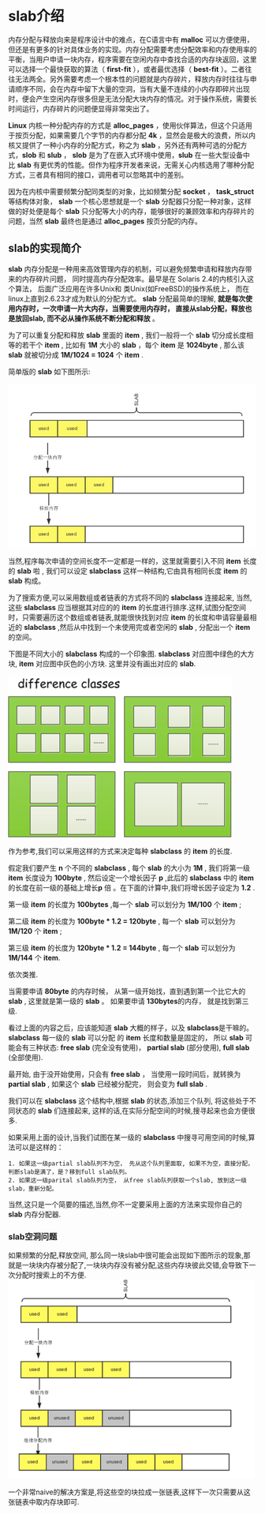 # slab介绍

内存分配与释放向来是程序设计中的难点，在C语言中有 **malloc** 可以方便使用，但还是有更多的针对具体业务的实现。内存分配需要考虑分配效率和内存使用率的平衡，当用户申请一块内存，程序需要在空闲内存中查找合适的内存块返回，这里可以选择一个最快获取的算法（ **first-fit** ），或者最优选择（ **best-fit** ）。二者往往无法两全。另外需要考虑一个根本性的问题就是内存碎片，释放内存时往往与申请顺序不同，会在内存中留下大量的空洞，当有大量不连续的小内存即碎片出现时，便会产生空闲内存很多但是无法分配大块内存的情况。对于操作系统，需要长时间运行，内存碎片的问题便显得非常突出了。

**Linux** 内核一种分配内存的方式是 **alloc_pages** ，使用伙伴算法，但这个只适用于按页分配，如果需要几个字节的内存都分配 **4k** ，显然会是极大的浪费，所以内核又提供了一种小内存的分配方式，称之为 **slab** ，另外还有两种可选的分配方式，**slob** 和 **slub** ， **slob** 是为了在嵌入式环境中使用，**slub** 在一些大型设备中比 **slab** 有更优秀的性能。但作为程序开发者来说，无需关心内核选用了哪种分配方式，三者具有相同的接口，调用者可以忽略其中的差别。

因为在内核中需要频繁分配同类型的对象，比如频繁分配 **socket** ， **task_struct** 等结构体对象， **slab** 一个核心思想就是一个 **slab** 分配器只分配一种对象，这样做的好处便是每个 **slab** 只分配等大小的内存，能够很好的兼顾效率和内存碎片的问题，当然 **slab** 最终也是通过 **alloc_pages** 按页分配的内存。

## slab的实现简介

**slab** 内存分配是一种用来高效管理内存的机制，可以避免频繁申请和释放内存带来的内存碎片问题， 同时提高内存分配效率。最早是在 Solaris 2.4的内核引入这个算法， 后面广泛应用在许多Unix和 类Unix(如FreeBSD)的操作系统上， 而在linux上直到2.6.23才成为默认的分配方式。 **slab** 分配最简单的理解,  **就是每次使用内存时，一次申请一片大内存，当需要使用内存时， 直接从slab分配，释放也是放回slab, 而不必从操作系统不断分配和释放** 。

为了可以重复分配和释放 **slab** 里面的 **item** , 我们一般将一个 **slab** 切分成长度相等的若干个 **item** , 比如有 **1M** 大小的 **slab** ，每个 **item** 是 **1024byte** , 那么该 **slab** 就被切分成 **1M/1024 = 1024** 个 **item** .

简单版的 **slab** 如下图所示:

![](./pic/slab_1.png)

当然,程序每次申请的空间长度不一定都是一样的，这里就需要引入不同 **item** 长度的 **slab** 啦 , 我们可以设定 **slabclass** 这样一种结构,它由具有相同长度 **item** 的 **slab** 构成。

为了搜索方便,可以采用数组或者链表的方式将不同的 **slabclass** 连接起来, 当然,这些 **slabclass** 应当根据其对应的的 **item** 的长度进行排序.这样,试图分配空间时，只需要遍历这个数组或者链表,就能很快找到对应 **item** 的长度和申请容量最相近的 **slabclass** ,然后从中找到一个未使用完或者空闲的 **slab** , 分配出一个 **item** 的空间。

下图是不同大小的 **slabclass** 构成的一个印象图. **slabclass** 对应图中绿色的大方块,  **item** 对应图中灰色的小方块. 这里并没有画出对应的 **slab**.

![](./pic/slabclass.png)

作为参考,我们可以采用这样的方式来决定每种 **slabclass** 的 **item** 的长度.

假定我们要产生 **n** 个不同的 **slabclass** , 每个 **slab** 的大小为 **1M** , 我们将第一级 **item** 长度设为 **100byte** , 然后设定一个增长因子 **p** ,此后的 **slabclass** 中的 **item** 的长度在前一级的基础上增长**p** 倍 。在下面的计算中,我们将增长因子设定为 **1.2** .

第一级 **item** 的长度为 **100bytes** ,每一个 **slab** 可以划分为 **1M/100** 个 **item** ;

第二级 **item** 的长度为 **100byte * 1.2 = 120byte** , 每一个 **slab** 可以划分为 **1M/120** 个 **item** ;

第三级 **item** 的长度为 **120byte * 1.2 = 144byte** , 每一个 **slab** 可以划分为 **1M/144** 个 **item**.

依次类推.

当需要申请 **80byte** 的内存时候， 从第一级开始找，直到遇到第一个比它大的 **slab** , 这里就是第一级的 **slab** 。 如果要申请 **130bytes**的内存， 就是找到第三级.

看过上面的内容之后，应该能知道 **slab** 大概的样子，以及 **slabclass**是干嘛的。 **slabclass** 每一级的 **slab** 可以分配 的 **item** 长度和数量是固定的， 所以 **slab** 可能会有三种状态:  **free slab** (完全没有使用)，  **partial slab** (部分使用),  **full slab** (全部使用).

最开始, 由于没开始使用，只会有 **free slab** ， 当使用一段时间后，就转换为 **partial slab** , 如果这个 **slab** 已经被分配完， 则会变为 **full slab** .

我们可以在 **slabclass** 这个结构中,根据 **slab** 的状态,添加三个队列, 将这些处于不同状态的 **slab** 们连接起来, 这样的话,在实际分配空间的时候,搜寻起来也会方便很多.

如果采用上面的设计,当我们试图在某一级的 **slabclass** 中搜寻可用空间的时候,算法可以是这样的：

```shell
1. 如果这一级partial slab队列不为空， 先从这个队列里面取, 如果不为空，直接分配， 判断slab是满了，是？移到full slab队列。
2. 如果这一级parital slab队列为空， 从free slab队列获取一个slab, 放到这一级slab，重新分配。
```
当然,这只是一个简要的描述,当然,你不一定要采用上面的方法来实现你自己的 **slab** 内存分配器.

### slab空洞问题
如果频繁的分配,释放空间, 那么同一块slab中很可能会出现如下图所示的现象,那就是一块块内存被分配了,一块块内存没有被分配,这些内存块彼此交错,会导致下一次分配时搜索上的不方便.
![](./pic/slab_hole.png)



一个非常naive的解决方案是,将这些空的块拉成一张链表,这样下一次只需要从这张链表中取内存块即可.